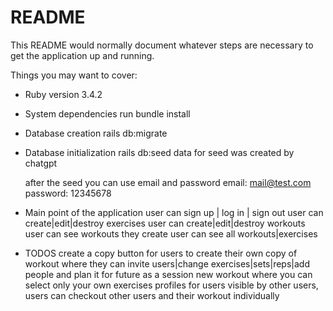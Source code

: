 # README

This README would normally document whatever steps are necessary to get the
application up and running.

Things you may want to cover:

- Ruby version
  3.4.2

- System dependencies
  run bundle install

- Database creation
  rails db:migrate

- Database initialization
  rails db:seed
  data for seed was created by chatgpt

  after the seed you can use email and password
  email: mail@test.com
  password: 12345678

- Main point of the application
  user can sign up | log in | sign out
  user can create|edit|destroy exercises
  user can create|edit|destroy workouts
  user can see workouts they create
  user can see all workouts|exercises

- TODOS
  create a copy button for users to create their own copy of workout where they can invite users|change exercises|sets|reps|add people and plan it for future as a session
  new workout where you can select only your own exercises
  profiles for users visible by other users, users can checkout other users and their workout individually
